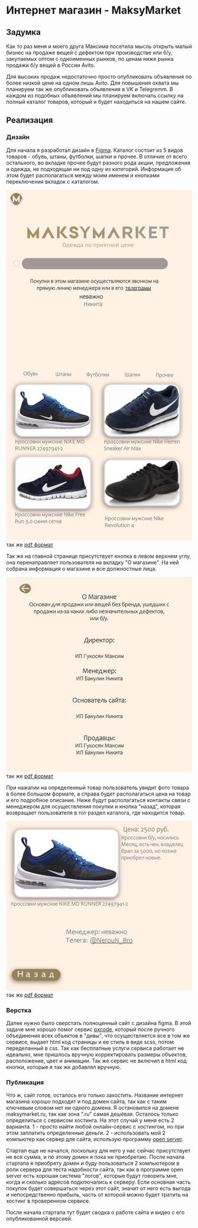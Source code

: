 # Интернет магазин - MaksyMarket

## Задумка

Как то раз меня и моего друга Максима посетила мысль открыть малый бизнес на продаже вещей с дефектом при производстве или б/у, закупаемых оптом с одноименных рынков, по ценам ниже рынка продажи б/у вещей в России Avito.

Для высоких продаж недостаточно просто опубликовать объявления по более низкой цене на одном лишь Avito. Для повышения охвата мы планируем так же опубликовать объявления в VK и Telegremm. В каждом из подобных объявлений мы планируем включать ссылку на полный каталог товаров, который и будет находиться на нашем сайте.

## Реализация

### Дизайн
Для начала я разработал дизайн в [Figma](MaksyMarket.fig). Каталог состоит из 5 видов товаров - обувь, штаны, футболки, шапки и прочее. В отличие от всего остального, во вкладке прочее будут разного рода акции, предложения и одежда, не подходящая ни под одну из категорий. Информация об этом будет располагаться между моим именем и кнопками переключения вкладок с каталогом. 

![Index](localhost_8000_index.html.jpg)
так же [pdf формат](localhost_8000_index.html.pdf) 

Так же на главной странице присутствует кнопка в левом верхнем углу, она перенаправляет пользователя на вкладку "О магазине". На ней собрана информация о магазине и все должностные лица.

![o_mag](localhost_8000_O_mag.html.jpg)
так же [pdf формат](localhost_8000_O_mag.html.pdf)

При нажатии на определенный товар пользователь увидит фото товара в более большом формате, а справа будет располагаться цена на товар и его подробное описание. Ниже будут располагаться контакты связи с менеджером для осуществления покупки и кнопка "назад", которая возвращает пользователя в тот раздел каталога, где находится товар.

![lot](localhost_8000_NIKE-MD-RUNNER-27497941-2.html.jpg)
так же [pdf формат](localhost_8000_NIKE-MD-RUNNER-27497941-2.html.pdf)

### Верстка

Далее нужно было сверстать полноценный сайт с дизайна figma. В этой задаче мне хорошо помог сервис [pxcode](https://www.pxcode.io), который после ручного объединения всех объектов в "дивы", что осуществляется все в том же сервисе, выдает html код страницы и ее стиль в виде scss, потом переделанный в css. Так как бесплатные услуги сервиса работает не идеально, мне пришлось вручную корректировать размеры объектов, расположение, цвет и анимации. Так же сервис не включил в html код кнопки, которые я так же добавлял вручную.

### Публикация

Что ж, сайт готов, осталось его только захостить. Название интернет магазина хорошо подходит и под домен сайта, так как с таким ключевым словом нет ни одного домена. Я остановился на домене maksymarket.ru, так как зона ".ru" самая дешёвая. Осталось только определиться с сервисом хостинга. На этот случай у меня есть 2 варианта. 1 - просто найти любой онлайн-сервис с хостингом, но при этом заплатить определенные деньги. 2 - использовать мой 2 компьютер как сервер для сайта, использую программу [open server](https://ospanel.io).

Стартап еще не начался, поскольку для него у нас сейчас присутствует не вся сумма, и по этому домен я пока не приобретаю. После начала стартапа я приобрету домен и буду пользоваться 2 компьютером в роли сервера для теста надобности сайта, так как в программе open server есть хорошая система "логов", которые будут говорить мне, когда и сколько адресов подключались к серверу. Если основная часть покупок будет совершаться через этот сайт, значит от него есть выгода и непосредственно прибыль, часть от которой можно будет тратить на хостинг в проверенном сервисе.

После начала стартапа тут будет сводка о работе сайта и видео с его опубликованной версией. 
